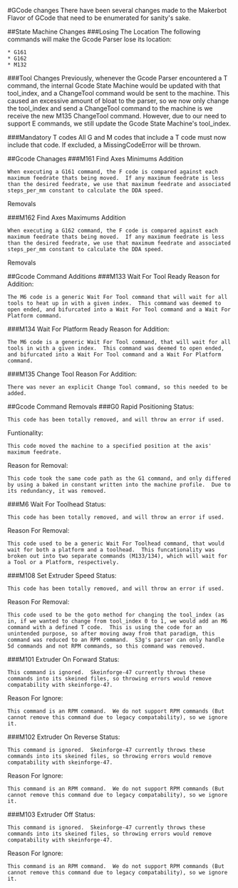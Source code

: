 #GCode changes
There have been several changes made to the Makerbot Flavor of GCode that need to be enumerated for sanity's sake.

##State Machine Changes
###Losing The Location
The following commands will make the Gcode Parser lose its location:

    * G161
    * G162
    * M132

###Tool Changes
Previously, whenever the Gcode Parser encountered a T command, the internal Gcode State Machine would be updated with that tool_index, and a ChangeTool command would be sent to the machine.  This caused an excessive amount of bloat to the parser, so we now only change the tool_index and send a ChangeTool command to the machine is we receive the new M135 ChangeTool command.  However, due to our need to support E commands, we still update the Gcode State Machine's tool_index.

###Mandatory T codes
All G and M codes that include a T code must now include that code.  If excluded, a MissingCodeError will be thrown.

##Gcode Chanages
###M161 Find Axes Minimums
Addition

    When executing a G161 command, the F code is compared against each maximum feedrate thats being moved.  If any maximum feedrate is less than the desired feedrate, we use that maximum feedrate and associated steps_per_mm constant to calculate the DDA speed.

Removals


###M162 Find Axes Maximums
Addition

    When executing a G162 command, the F code is compared against each maximum feedrate thats being moved.  If any maximum feedrate is less than the desired feedrate, we use that maximum feedrate and associated steps_per_mm constant to calculate the DDA speed.

Removals


##Gcode Command Additions
###M133 Wait For Tool Ready
Reason for Addition:

    The M6 code is a generic Wait For Tool command that will wait for all tools to heat up in with a given index.  This command was deemed to open ended, and bifurcated into a Wait For Tool command and a Wait For Platform command.

###M134 Wait For Platform Ready
Reason for Addition:

    The M6 code is a generic Wait For Tool command, that will wait for all tools in with a given index.  This command was deemed to open ended, and bifurcated into a Wait For Tool command and a Wait For Platform command.

###M135 Change Tool
Reason For Addition:

    There was never an explicit Change Tool command, so this needed to be added.

##Gcode Command Removals
###G0 Rapid Positioning
Status:

    This code has been totally removed, and will throw an error if used.

Funtionality:

    This code moved the machine to a specified position at the axis' maximum feedrate.

Reason for Removal:

    This code took the same code path as the G1 command, and only differed by using a baked in constant written into the machine profile.  Due to its redundancy, it was removed.

###M6 Wait For Toolhead
Status:

    This code has been totally removed, and will throw an error if used.

Reason For Removal:

    This code used to be a generic Wait For Toolhead command, that would wait for both a platform and a toolhead.  This funcationality was broken out into two separate commands (M133/134), which will wait for a Tool or a Platform, respectively.

###M108 Set Extruder Speed
Status:

    This code has been totally removed, and will throw an error if used.

Reason For Removal:

    This code used to be the goto method for changing the tool_index (as in, if we wanted to change from tool_index 0 to 1, we would add an M6 command with a defined T code.  This is using the code for an unintended purpose, so after moving away from that paradigm, this command was reduced to an RPM command.  S3g's parser can only handle 5d commands and not RPM commands, so this command was removed.

###M101 Extruder On Forward
Status:

    This command is ignored.  Skeinforge-47 currently throws these commands into its skeined files, so throwing errors would remove compatability with skeinforge-47.

Reason For Ignore:

    This command is an RPM command.  We do not support RPM commands (But cannot remove this command due to legacy compatability), so we ignore it.

###M102 Extruder On Reverse
Status:

    This command is ignored.  Skeinforge-47 currently throws these commands into its skeined files, so throwing errors would remove compatability with skeinforge-47.

Reason For Ignore:

    This command is an RPM command.  We do not support RPM commands (But cannot remove this command due to legacy compatability), so we ignore it.

###M103 Extruder Off
Status:

    This command is ignored.  Skeinforge-47 currently throws these commands into its skeined files, so throwing errors would remove compatability with skeinforge-47.

Reason For Ignore:

    This command is an RPM command.  We do not support RPM commands (But cannot remove this command due to legacy compatability), so we ignore it.

